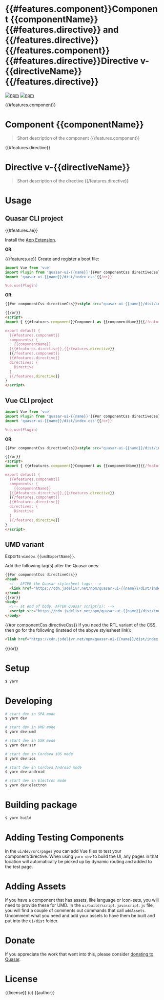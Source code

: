 # {{#features.component}}Component {{componentName}}{{#features.directive}} and {{/features.directive}}{{/features.component}}{{#features.directive}}Directive v-{{directiveName}}{{/features.directive}}

[![npm](https://img.shields.io/npm/v/quasar-ui-{{name}}.svg?label=quasar-ui-{{name}})](https://www.npmjs.com/package/quasar-ui-{{name}})
[![npm](https://img.shields.io/npm/dt/quasar-ui-{{name}}.svg)](https://www.npmjs.com/package/quasar-ui-{{name}})

{{#features.component}}
# Component {{componentName}}
> Short description of the component
{{/features.component}}

{{#features.directive}}
# Directive v-{{directiveName}}
> Short description of the directive
{{/features.directive}}

# Usage

## Quasar CLI project
{{#features.ae}}

Install the [App Extension](../app-extension).

**OR**:

{{/features.ae}}
Create and register a boot file:

```js
import Vue from 'vue'
import Plugin from 'quasar-ui-{{name}}'{{#or componentCss directiveCss}}
import 'quasar-ui-{{name}}/dist/index.css'{{/or}}

Vue.use(Plugin)
```

**OR**:

```html
{{#or componentCss directiveCss}}<style src="quasar-ui-{{name}}/dist/index.css"></style>

{{/or}}
<script>
import { {{#features.component}}Component as {{componentName}}{{/features.component}}{{#features.directive}}, {{/features.directive}}{{#features.directive}}Directive{{/features.directive}} } from 'quasar-ui-{{name}}'

export default {
  {{#features.component}}
  components: {
    {{componentName}}
  }{{#features.directive}},{{/features.directive}}
  {{/features.component}}
  {{#features.directive}}
  directives: {
    Directive
  }
  {{/features.directive}}
}
</script>
```

## Vue CLI project

```js
import Vue from 'vue'
import Plugin from 'quasar-ui-{{name}}'{{#or componentCss directiveCss}}
import 'quasar-ui-{{name}}/dist/index.css'{{/or}}

Vue.use(Plugin)
```

**OR**:

```html
{{#or componentCss directiveCss}}<style src="quasar-ui-{{name}}/dist/index.css"></style>

{{/or}}
<script>
import { {{#features.component}}Component as {{componentName}}{{/features.component}}{{#features.directive}}, {{/features.directive}}{{#features.directive}}Directive{{/features.directive}} } from 'quasar-ui-{{name}}'

export default {
  {{#features.component}}
  components: {
    {{componentName}}
  }{{#features.directive}},{{/features.directive}}
  {{/features.component}}
  {{#features.directive}}
  directives: {
    Directive
  }
  {{/features.directive}}
}
</script>
```

## UMD variant

Exports `window.{{umdExportName}}`.

Add the following tag(s) after the Quasar ones:

```html
{{#or componentCss directiveCss}}
<head>
  <!-- AFTER the Quasar stylesheet tags: -->
  <link href="https://cdn.jsdelivr.net/npm/quasar-ui-{{name}}/dist/index.min.css" rel="stylesheet" type="text/css">
</head>
{{/or}}
<body>
  <!-- at end of body, AFTER Quasar script(s): -->
  <script src="https://cdn.jsdelivr.net/npm/quasar-ui-{{name}}/dist/index.umd.min.js"></script>
</body>
```
{{#or componentCss directiveCss}}
If you need the RTL variant of the CSS, then go for the following (instead of the above stylesheet link):
```html
<link href="https://cdn.jsdelivr.net/npm/quasar-ui-{{name}}/dist/index.rtl.min.css" rel="stylesheet" type="text/css">
```
{{/or}}

# Setup
```bash
$ yarn
```

# Developing
```bash
# start dev in SPA mode
$ yarn dev

# start dev in UMD mode
$ yarn dev:umd

# start dev in SSR mode
$ yarn dev:ssr

# start dev in Cordova iOS mode
$ yarn dev:ios

# start dev in Cordova Android mode
$ yarn dev:android

# start dev in Electron mode
$ yarn dev:electron
```

# Building package
```bash
$ yarn build
```

# Adding Testing Components
in the `ui/dev/src/pages` you can add Vue files to test your component/directive. When using `yarn dev` to build the UI, any pages in that location will automatically be picked up by dynamic routing and added to the test page.

# Adding Assets
If you have a component that has assets, like language or icon-sets, you will need to provide these for UMD. In the `ui/build/script.javascript.js` file, you will find a couple of comments out commands that call `addAssets`. Uncomment what you need and add your assets to have them be built and put into the `ui/dist` folder.

# Donate
If you appreciate the work that went into this, please consider [donating to Quasar](https://donate.quasar.dev).

# License
{{license}} (c) {{author}}
